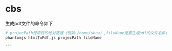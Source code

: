 # cbs
 生成pdf文件的命令如下
```bash
# projecPath是项目的绝对路径（例如:/home/show）,fileName是要生成pdf的文件名称(例如:SampleBankReport)
phantomjs htmlToPdf.js projecPath fileName

``` 
